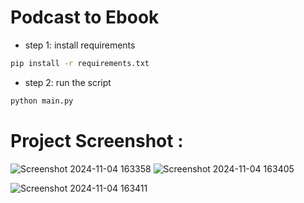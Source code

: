 # Podcast to Ebook


- step 1: install requirements
```bash
pip install -r requirements.txt
```

- step 2: run the script
```bash
python main.py
```
# Project Screenshot : 
![Screenshot 2024-11-04 163358](https://github.com/user-attachments/assets/cc7e70be-2aeb-40f2-b177-80e5d3bd7515)
![Screenshot 2024-11-04 163405](https://github.com/user-attachments/assets/5f11252b-a68c-434c-afec-911fa5b82767)

![Screenshot 2024-11-04 163411](https://github.com/user-attachments/assets/0b23744c-65d5-4343-b34e-156802daae5a)
